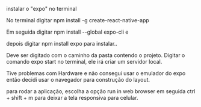 instalar o "expo" no terminal

No terminal digitar  npm install -g create-react-native-app

Em seguida digitar npm install --global expo-cli e

depois digitar npm install expo para instalar..

Deve ser digitado com o caminho da pasta contendo o projeto. 
Digitar o comando expo start no terminal, ele irá criar um servidor local.

Tive problemas com Hardware e não consegui usar o emulador do expo então decidi usar o navegador para construção do layout.

para rodar a aplicação, escolha a opção run in web browser em seguida
ctrl + shift + m  para deixar a tela responsiva para celular.

